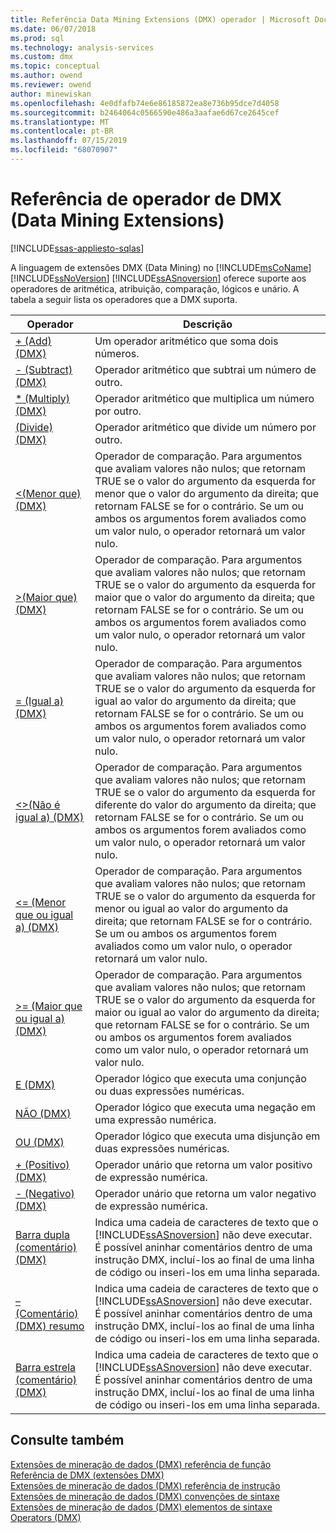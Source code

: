```yaml
---
title: Referência Data Mining Extensions (DMX) operador | Microsoft Docs
ms.date: 06/07/2018
ms.prod: sql
ms.technology: analysis-services
ms.custom: dmx
ms.topic: conceptual
ms.author: owend
ms.reviewer: owend
author: minewiskan
ms.openlocfilehash: 4e0dfafb74e6e86185872ea8e736b95dce7d4058
ms.sourcegitcommit: b2464064c0566590e486a3aafae6d67ce2645cef
ms.translationtype: MT
ms.contentlocale: pt-BR
ms.lasthandoff: 07/15/2019
ms.locfileid: "68070907"
---
```

# <a name="data-mining-extensions-dmx-operator-reference"></a>Referência de operador de DMX (Data Mining Extensions)
[!INCLUDE[ssas-appliesto-sqlas](../includes/ssas-appliesto-sqlas.md)]

  A linguagem de extensões DMX (Data Mining) no [!INCLUDE[msCoName](../includes/msconame-md.md)] [!INCLUDE[ssNoVersion](../includes/ssnoversion-md.md)] [!INCLUDE[ssASnoversion](../includes/ssasnoversion-md.md)] oferece suporte aos operadores de aritmética, atribuição, comparação, lógicos e unário. A tabela a seguir lista os operadores que a DMX suporta.  
  
|Operador|Descrição|  
|--------------|-----------------|  
|[+ &#40;Add&#41; &#40;DMX&#41;](../dmx/add-dmx.md)|Um operador aritmético que soma dois números.|  
|[- &#40;Subtract&#41; &#40;DMX&#41;](../dmx/subtract-dmx.md)|Operador aritmético que subtrai um número de outro.|  
|[&#42; &#40;Multiply&#41; &#40;DMX&#41;](../dmx/multiply-dmx.md)|Operador aritmético que multiplica um número por outro.|  
|[&#40;Divide&#41; &#40;DMX&#41;](../dmx/divide-dmx.md)|Operador aritmético que divide um número por outro.|  
|[&#60;&#40;Menor que&#41; &#40;DMX&#41;](../dmx/less-than-dmx.md)|Operador de comparação. Para argumentos que avaliam valores não nulos; que retornam TRUE se o valor do argumento da esquerda for menor que o valor do argumento da direita; que retornam FALSE se for o contrário. Se um ou ambos os argumentos forem avaliados como um valor nulo, o operador retornará um valor nulo.|  
|[&#62;&#40;Maior que&#41; &#40;DMX&#41;](../dmx/greater-than-dmx.md)|Operador de comparação. Para argumentos que avaliam valores não nulos; que retornam TRUE se o valor do argumento da esquerda for maior que o valor do argumento da direita; que retornam FALSE se for o contrário. Se um ou ambos os argumentos forem avaliados como um valor nulo, o operador retornará um valor nulo.|  
|[= &#40;Igual a&#41; &#40;DMX&#41;](../dmx/equal-to-dmx.md)|Operador de comparação. Para argumentos que avaliam valores não nulos; que retornam TRUE se o valor do argumento da esquerda for igual ao valor do argumento da direita; que retornam FALSE se for o contrário. Se um ou ambos os argumentos forem avaliados como um valor nulo, o operador retornará um valor nulo.|  
|[&#60;&#62;&#40;Não é igual a&#41; &#40;DMX&#41;](../dmx/not-equal-to-dmx.md)|Operador de comparação. Para argumentos que avaliam valores não nulos; que retornam TRUE se o valor do argumento da esquerda for diferente do valor do argumento da direita; que retornam FALSE se for o contrário. Se um ou ambos os argumentos forem avaliados como um valor nulo, o operador retornará um valor nulo.|  
|[&#60;= &#40;Menor que ou igual a&#41; &#40;DMX&#41;](../dmx/less-than-or-equal-to-dmx.md)|Operador de comparação. Para argumentos que avaliam valores não nulos; que retornam TRUE se o valor do argumento da esquerda for menor ou igual ao valor do argumento da direita; que retornam FALSE se for o contrário. Se um ou ambos os argumentos forem avaliados como um valor nulo, o operador retornará um valor nulo.|  
|[&#62;= &#40;Maior que ou igual a&#41; &#40;DMX&#41;](../dmx/greater-than-or-equal-to-dmx.md)|Operador de comparação. Para argumentos que avaliam valores não nulos; que retornam TRUE se o valor do argumento da esquerda for maior ou igual ao valor do argumento da direita; que retornam FALSE se for o contrário. Se um ou ambos os argumentos forem avaliados como um valor nulo, o operador retornará um valor nulo.|  
|[E &#40;DMX&#41;](../dmx/and-dmx.md)|Operador lógico que executa uma conjunção ou duas expressões numéricas.|  
|[NÃO &#40;DMX&#41;](../dmx/not-dmx.md)|Operador lógico que executa uma negação em uma expressão numérica.|  
|[OU &#40;DMX&#41;](../dmx/or-dmx.md)|Operador lógico que executa uma disjunção em duas expressões numéricas.|  
|[+ &#40;Positivo&#41; &#40;DMX&#41;](../dmx/positive-dmx.md)|Operador unário que retorna um valor positivo de expressão numérica.|  
|[- &#40;Negativo&#41; &#40;DMX&#41;](../dmx/negative-dmx.md)|Operador unário que retorna um valor negativo de expressão numérica.|  
|[Barra dupla &#40;comentário&#41; &#40;DMX&#41;](../dmx/double-slash-comment-dmx.md)|Indica uma cadeia de caracteres de texto que o [!INCLUDE[ssASnoversion](../includes/ssasnoversion-md.md)] não deve executar. É possível aninhar comentários dentro de uma instrução DMX, incluí-los ao final de uma linha de código ou inseri-los em uma linha separada.|  
|[– &#40;Comentário&#41; &#40;DMX&#41; resumo](../dmx/comment-dmx-summary.md)|Indica uma cadeia de caracteres de texto que o [!INCLUDE[ssASnoversion](../includes/ssasnoversion-md.md)] não deve executar. É possível aninhar comentários dentro de uma instrução DMX, incluí-los ao final de uma linha de código ou inseri-los em uma linha separada.|  
|[Barra estrela &#40;comentário&#41; &#40;DMX&#41;](../dmx/slash-star-comment-dmx.md)|Indica uma cadeia de caracteres de texto que o [!INCLUDE[ssASnoversion](../includes/ssasnoversion-md.md)] não deve executar. É possível aninhar comentários dentro de uma instrução DMX, incluí-los ao final de uma linha de código ou inseri-los em uma linha separada.|  
  
## <a name="see-also"></a>Consulte também  
 [Extensões de mineração de dados &#40;DMX&#41; referência de função](../dmx/data-mining-extensions-dmx-function-reference.md)   
 [Referência de DMX &#40;extensões DMX&#41;](../dmx/data-mining-extensions-dmx-reference.md)   
 [Extensões de mineração de dados &#40;DMX&#41; referência de instrução](../dmx/data-mining-extensions-dmx-statements.md)   
 [Extensões de mineração de dados &#40;DMX&#41; convenções de sintaxe](../dmx/data-mining-extensions-dmx-syntax-conventions.md)   
 [Extensões de mineração de dados &#40;DMX&#41; elementos de sintaxe](../dmx/data-mining-extensions-dmx-syntax-elements.md)   
 [Operators &#40;DMX&#41;](../dmx/operators-dmx.md)  
  
  
